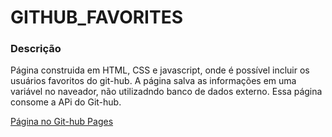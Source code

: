 # GITHUB_FAVORITES

### Descrição

Página construida em HTML, CSS e javascript, onde é possível incluir os usuários favoritos do git-hub.
A página salva as informações em uma variável no naveador, não utilizadndo banco de dados externo.
Essa página consome a APi do Git-hub.

[Página no Git-hub Pages](https://thiagomoreira1992.github.io/GITHUB_FAVORITES/)
